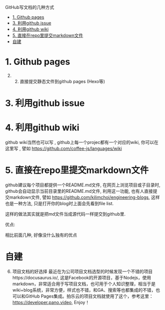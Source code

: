 GitHub写文档的几种方式

<!-- TOC -->

- [1. Github pages](#1-github-pages)
- [3. 利用github issue](#3-利用github-issue)
- [4. 利用github wiki](#4-利用github-wiki)
- [5. 直接在repo里提交markdown文件](#5-直接在repo里提交markdown文件)
- [自建](#自建)

<!-- /TOC -->

# 1. Github pages
2. 2. 直接提交静态文件到github pages (Hexo等)

# 3. 利用github issue

# 4. 利用github wiki 
github wiki当然也可以写 , github上每一个projec都有一个对应的wiki, 你可以在这里写 , 譬如 https://github.com/coffee-js/languages/wiki


# 5. 直接在repo里提交markdown文件
github建议每个项目都提供一个README.md文件, 在网页上浏览项目或子目录时, github会自动显示当前目录里的README.md文件, 利用这一功能, 也有人直接提交markdown文件, 譬如 https://github.com/kilimchoi/engineering-blogs, 这样也是一种方法, 只是打开你的blog时上面会先看到file list.

这样的做法其实就是把md文件当成源代码一样提交到github里.

优点:

相比前面几种, 好像没什么独有的优点

# 自建

6. 项目文档的好选择
最近在为公司项目文档选型的时候发现一个不错的项目https://docusaurus.io/, 这是Facebook的开源项目，基于Nodejs，使用markdown，非常适合用于写项目文档，也可用于个人知识整理，相当于是wiki+blog系统，非常方便，样式也不错，和GA、搜索等也都集成的不错，也可以和GitHub Pages集成。拍乐云的项目文档就使用了这个，参考这里：https://developer.pano.video, Enjoy！